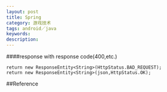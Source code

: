 ```yaml
---
layout: post
title: Spring
category: 游戏技术
tags: android／java
keywords: 
description: 
---
```


####response with response code(400,etc.)

```
return new ResponseEntity<String>(HttpStatus.BAD_REQUEST);
return new ResponseEntity<String>(json,HttpStatus.OK);
```

##Reference